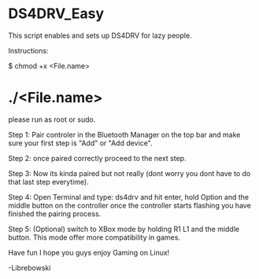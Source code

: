 # DS4DRV_Easy
This script enables and sets up DS4DRV for lazy people.

Instructions: 

$ chmod +x <File.name>

# ./<File.name>

please run as root or sudo.

Step 1: Pair controler in the Bluetooth Manager on the top bar and make sure your first step is "Add" or "Add device".

Step 2: once paired correctly proceed to the next step.

Step 3: Now its kinda paired but not really (dont worry you dont have to do that last step everytime).

Step 4: Open Terminal and type: ds4drv and hit enter, hold Option and the middle button on the controller once the controller starts flashing you have finished the pairing process.

Step 5: (Optional) switch to XBox mode by holding R1 L1 and the middle button. This mode offer more compatibility in games.

Have fun I hope you guys enjoy Gaming on Linux!

-Librebowski
 
